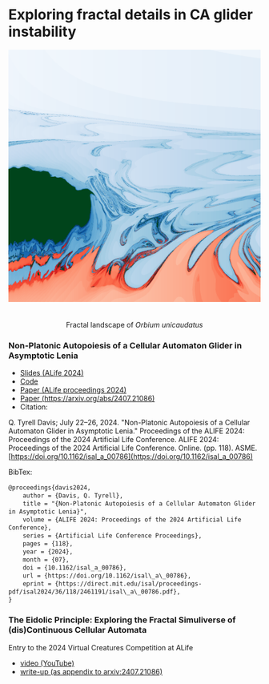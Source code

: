 # Exploring fractal details in CA glider instability

<p align="center">
<img src="https://raw.githubusercontent.com/riveSunder/fractal_persistence/master/assets/banner_figure_orbium_unicaudatus_dt_sigma.png">
  <img src="">
  <br><br> Fractal landscape of <em>Orbium unicaudatus</em>
</p>

### Non-Platonic Autopoiesis of a Cellular Automaton Glider in Asymptotic Lenia
* [Slides (ALife 2024)](https://rivesunder.github.io/fractal_persistence/al24_slide_000)
* [Code](https://github.com/rivesunder/fractal_persistence)
* [Paper (ALife proceedings 2024)](https://direct.mit.edu/isal/proceedings/isal2024/36/118/123472?searchresult=1)
* [Paper (https://arxiv.org/abs/2407.21086)](https://arxiv.org/abs/2407.21086)
* Citation:

Q. Tyrell Davis; July 22–26, 2024. "Non-Platonic Autopoiesis of a Cellular Automaton Glider in Asymptotic Lenia." Proceedings of the ALIFE 2024: Proceedings of the 2024 Artificial Life Conference. ALIFE 2024: Proceedings of the 2024 Artificial Life Conference. Online. (pp. 118). ASME. [https://doi.org/10.1162/isal_a_00786](https://doi.org/10.1162/isal_a_00786)

BibTex:
```
@proceedings{davis2024,
    author = {Davis, Q. Tyrell},
    title = "{Non-Platonic Autopoiesis of a Cellular Automaton Glider in Asymptotic Lenia}",
    volume = {ALIFE 2024: Proceedings of the 2024 Artificial Life Conference},
    series = {Artificial Life Conference Proceedings},
    pages = {118},
    year = {2024},
    month = {07},
    doi = {10.1162/isal_a_00786},
    url = {https://doi.org/10.1162/isal\_a\_00786},
    eprint = {https://direct.mit.edu/isal/proceedings-pdf/isal2024/36/118/2461191/isal\_a\_00786.pdf},
}
```

### The Eidolic Principle: Exploring the Fractal Simuliverse of (dis)Continuous Cellular Automata
Entry to the 2024 Virtual Creatures Competition at ALife
* [video (YouTube)](https://www.youtube.com/watch?v=pH1x-6FzmTo)
* [write-up (as appendix to arxiv:2407.21086)](https://arxiv.org/abs/2407.21086)
